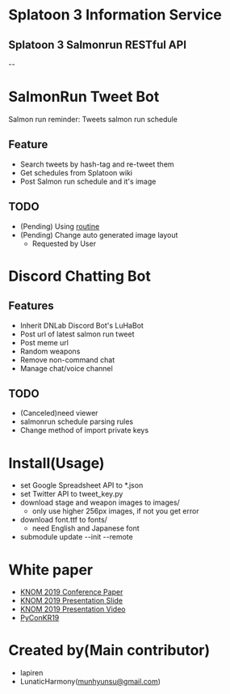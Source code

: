 # Splatoon 3 Information Service

## Splatoon 3 Salmonrun RESTful API


--

# SalmonRun Tweet Bot
Salmon run reminder: Tweets salmon run schedule

## Feature
- Search tweets by hash-tag and re-tweet them
- Get schedules from Splatoon wiki
- Post Salmon run schedule and it's image

## TODO
- (Pending) Using [routine](https://github.com/munhyunsu/routine)
- (Pending) Change auto generated image layout
  - Requested by User

# Discord Chatting Bot

## Features
- Inherit DNLab Discord Bot's LuHaBot
- Post url of latest salmon run tweet
- Post meme url
- Random weapons
- Remove non-command chat
- Manage chat/voice channel

## TODO
- (Canceled)need viewer
- salmonrun schedule parsing rules
- Change method of import private keys

# Install(Usage)
- set Google Spreadsheet API to \*.json
- set Twitter API to tweet\_key.py
- download stage and weapon images to images/
  - only use higher 256px images, if not you get error
- download font.ttf to fonts/
  - need English and Japanese font
- submodule update --init --remote


# White paper
- [KNOM 2019 Conference Paper](https://drive.google.com/open?id=1YOkhREhLsgatRKw8BV8rBXY-ENE_mjFs)
- [KNOM 2019 Presentation Slide](https://drive.google.com/open?id=1SXGlTNLNH55CuOQ1HFS_AXmbk92-w_sC)
- [KNOM 2019 Presentation Video](https://youtu.be/7FkALrlJfos)
- [PyConKR19]()

# Created by(Main contributor)
- lapiren
- LunaticHarmony(munhyunsu@gmail.com)


